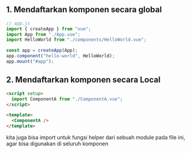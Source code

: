 ## 1. Mendaftarkan komponen secara global

```javascript
// app.js
import { createApp } from "vue";
import App from "./App.vue";
import HelloWorld from "./components/HelloWorld.vue";

const app = createApp(App);
app.component("hello-world", HelloWorld);
app.mount("#app");
```

## 2. Mendaftarkan komponen secara Local

```html
<script setup>
  import ComponentA from "./ComponentA.vue";
</script>

<template>
  <ComponentA />
</template>
```

kita juga bisa import untuk fungsi helper dari sebuah module pada file ini, agar bisa digunakan di seluruh komponen
